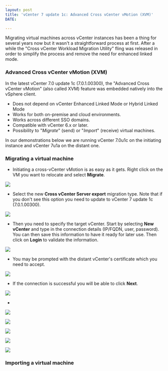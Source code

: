 ```yaml
---
layout: post
title: 'vCenter 7 update 1c: Advanced Cross vCenter vMotion (XVM)'
DATE: 

---
```

Migrating virtual machines across vCenter instances has been a thing for several years now but it wasn't a straightforward process at first. After a while the "Cross vCenter Workload Migration Utility" fling was released in order to simplify the process and remove the need for enhanced linked mode.

### Advanced Cross vCenter vMotion (XVM)

In the latest vCenter 7.0 update 1c (7.0.1.00300), the "Advanced Cross vCenter vMotion" (also called XVM) feature was embedded natively into the vSphere client. 

* Does not depend on vCenter Enhanced Linked Mode or Hybrid Linked Mode
* Works for both on-premise and cloud environments.
* Works across different SSO domains.
* Compatible with vCenter 6.x or later.
* Possibility to "_Migrate_" (send) or "_Import_" (receive) virtual machines.

In our demonstrations below we are running vCenter 7.0u1c on the initiating instance and vCenter 7u1a on the distant one.

### Migrating a virtual machine

* Initiating a cross-vCenter vMotion is as easy as it gets. Right click on the VM you want to relocate and select **Migrate**.

![](/img/xvm0-1.png)

* Select the new **Cross vCenter Server export** migration type. Note that if you don't see this option you need to update to vCenter 7 update 1c (7.0.1.00300).

![](/img/xvm1.png)

* Then you need to specify the target vCenter. Start by selecting **New vCenter** and type in the connection details (IP/FQDN, user, password). You can then save this information to have it ready for later use. Then click on **Login** to validate the information.

![](/img/xvm2.png)

* You may be prompted with the distant vCenter's certificate which you need to accept.

![](/img/xvm3.png)

* If the connection is successful you will be able to click **Next**.

![](/img/xvm4.png)

* 

![](/img/xvm5.png)

![](/img/xvm6.png)

![](/img/xvm7.png)

![](/img/xvm8.png)

![](/img/xvm9.png)

### Importing a virtual machine